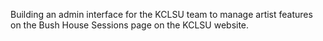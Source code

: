 Building an admin interface for the KCLSU team to manage artist features on the Bush House Sessions page on the KCLSU website.

